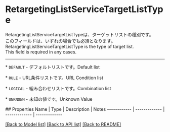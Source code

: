 # RetargetingListServiceTargetListType

<div lang=\"ja\">RetargetingListServiceTargetListTypeは、ターゲットリストの種別です。<br> このフィールドは、いずれの場合でも必須となります。</div> <div lang=\"en\">RetargetingListServiceTargetListType is the type of target list.<br> This field is required in any cases.</div> <hr> <p>* <code>DEFAULT</code> - <span lang=\"ja\">デフォルトリストです。</span><span lang=\"en\">Default list</span></p> <p>* <code>RULE</code> - <span lang=\"ja\">URL条件リストです。</span><span lang=\"en\">URL Condition list</span></p> <p>* <code>LOGICAL</code> - <span lang=\"ja\">組み合わせリストです。</span><span lang=\"en\">Combination list</span></p> <p>* <code>UNKNOWN</code> - <span lang=\"ja\">未知の値です。</span><span lang=\"en\">Unknown Value</span></p> 
## Properties
Name | Type | Description | Notes
------------ | ------------- | ------------- | -------------

[[Back to Model list]](../README.md#documentation-for-models) [[Back to API list]](../README.md#documentation-for-api-endpoints) [[Back to README]](../README.md)


